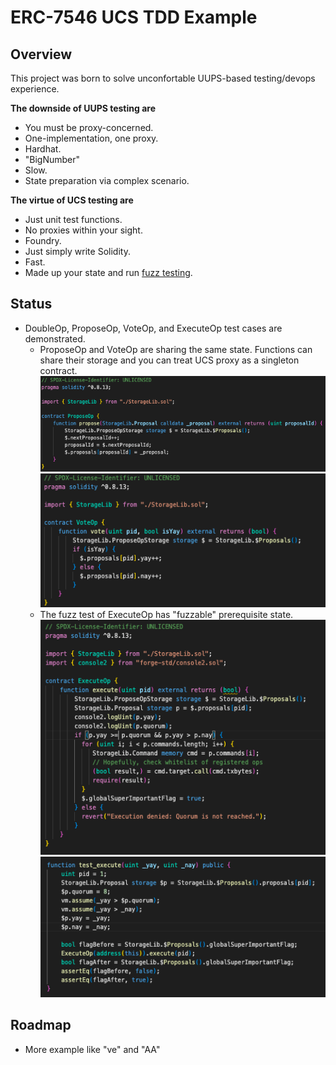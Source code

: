 # ERC-7546 UCS TDD Example

## Overview
This project was born to solve unconfortable UUPS-based testing/devops experience.  

**The downside of UUPS testing are**
  - You must be proxy-concerned.
  - One-implementation, one proxy.
  - Hardhat.
  - "BigNumber"
  - Slow.
  - State preparation via complex scenario.

**The virtue of UCS testing are**
  - Just unit test functions.
  - No proxies within your sight.
  - Foundry.
  - Just simply write Solidity.
  - Fast.
  - Made up your state and run [fuzz testing](https://mirror.xyz/shogochiai.eth/qw8PutYbxhm3g8FaW9g4NjKq14giC8jVtq_aMFOvkSU).

## Status
- DoubleOp, ProposeOp, VoteOp, and ExecuteOp test cases are demonstrated.
  - ProposeOp and VoteOp are sharing the same state. Functions can share their storage and you can treat UCS proxy as a singleton contract.
    ![propose op](./docs/images/proposeop.png)
    ![vote op](./docs/images/voteop.png)
  - The fuzz test of ExecuteOp has "fuzzable" prerequisite state.
    ![execute op](./docs/images/executeop.png)
    ![test execute](./docs/images/testexecute.png)

## Roadmap
- More example like "ve" and "AA"
